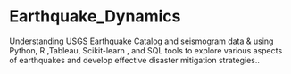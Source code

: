 # Earthquake_Dynamics
 Understanding USGS Earthquake Catalog and seismogram data &amp; using Python, R ,Tableau, Scikit-learn , and SQL tools to explore various aspects of earthquakes and develop effective disaster mitigation strategies..
